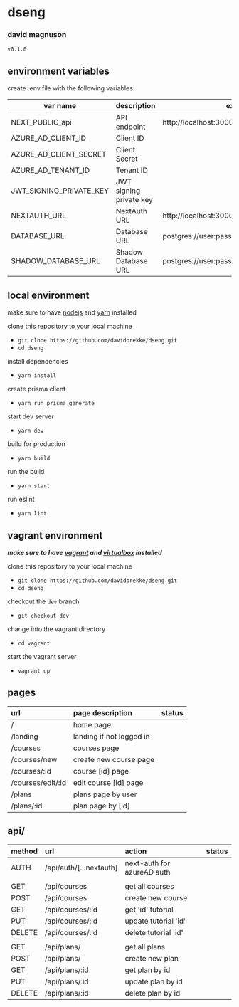 # dseng

### david magnuson

`v0.1.0`

## environment variables

create .env file with the following variables

| var name                | description             | example                                    |
| ----------------------- | ----------------------- | ------------------------------------------ |
| NEXT_PUBLIC_api         | API endpoint            | http://localhost:3000/api                  |
| AZURE_AD_CLIENT_ID      | Client ID               |                                            |
| AZURE_AD_CLIENT_SECRET  | Client Secret           |                                            |
| AZURE_AD_TENANT_ID      | Tenant ID               |                                            |
| JWT_SIGNING_PRIVATE_KEY | JWT signing private key |                                            |
| NEXTAUTH_URL            | NextAuth URL            | http://localhost:3000                      |
| DATABASE_URL            | Database URL            | postgres://user:pass@localhost:5432/dbname |
| SHADOW_DATABASE_URL     | Shadow Database URL     | postgres://user:pass@localhost:5432/dbname |

## local environment

make sure to have [nodejs](https://nodejs.org/en/) and [yarn](https://yarnpkg.com/) installed

clone this repository to your local machine

- `git clone https://github.com/davidbrekke/dseng.git`
- `cd dseng`

install dependencies

- `yarn install`

create prisma client

- `yarn run prisma generate`

start dev server

- `yarn dev`

build for production

- `yarn build`

run the build

- `yarn start`

run eslint

- `yarn lint`

## vagrant environment

**_make sure to have [vagrant](https://www.vagrantup.com/) and [virtualbox](https://www.virtualbox.org/) installed_**

clone this repository to your local machine

- `git clone https://github.com/davidbrekke/dseng.git`
- `cd dseng`

checkout the `dev` branch

- `git checkout dev`

change into the vagrant directory

- `cd vagrant`

start the vagrant server

- `vagrant up`

## pages

| url               | page description         | status |
| :---------------- | :----------------------- | :----: |
| /                 | home page                |        |
| /landing          | landing if not logged in |        |
| /courses          | courses page             |        |
| /courses/new      | create new course page   |        |
| /courses/:id      | course [id] page         |        |
| /courses/edit/:id | edit course [id] page    |        |
| /plans            | plans page by user       |        |
| /plans/:id        | plan page by [id]        |        |

## api/

| method | url                     | action                     | status |
| :----- | :---------------------- | :------------------------- | :----: |
| AUTH   | /api/auth/[...nextauth] | next-auth for azureAD auth |        |
|        |                         |                            |        |
| GET    | /api/courses            | get all courses            |        |
| POST   | /api/courses            | create new course          |        |
| GET    | /api/courses/:id        | get 'id' tutorial          |        |
| PUT    | /api/courses/:id        | update tutorial 'id'       |        |
| DELETE | /api/courses/:id        | delete tutorial 'id'       |        |
|        |                         |                            |        |
| GET    | /api/plans/             | get all plans              |        |
| POST   | /api/plans/             | create new plan            |        |
| GET    | /api/plans/:id          | get plan by id             |        |
| PUT    | /api/plans/:id          | update plan by id          |        |
| DELETE | /api/plans/:id          | delete plan by id          |        |
